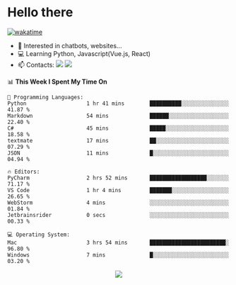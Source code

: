 # Hello there

[![wakatime](https://wakatime.com/badge/user/018bd4cf-9224-4729-b4f3-31fc6a93ca34.svg)](https://wakatime.com/@flamescoder)

- 👀 Interested in chatbots, websites...
- 💻 Learning Python, Javascript(Vue.js, React)
- 📫 Contacts: <a href="https://t.me/FlameCoder0_0" target="_blank"><img src="https://img.shields.io/badge/telegram-0088cc?logo=telegram&logoColor=white"/></a> <a href="https://discord.gg/3wt8QRndjm" target="_blank"><img src="https://img.shields.io/badge/discord-5865F2?logo=discord&logoColor=white"/></a>

<!--START_SECTION:waka-->
📊 **This Week I Spent My Time On** 

```text
💬 Programming Languages: 
Python                   1 hr 41 mins        ██████████░░░░░░░░░░░░░░░   41.87 % 
Markdown                 54 mins             ██████░░░░░░░░░░░░░░░░░░░   22.40 % 
C#                       45 mins             █████░░░░░░░░░░░░░░░░░░░░   18.58 % 
textmate                 17 mins             ██░░░░░░░░░░░░░░░░░░░░░░░   07.29 % 
JSON                     11 mins             █░░░░░░░░░░░░░░░░░░░░░░░░   04.94 % 

🔥 Editors: 
PyCharm                  2 hrs 52 mins       ██████████████████░░░░░░░   71.17 % 
VS Code                  1 hr 4 mins         ███████░░░░░░░░░░░░░░░░░░   26.65 % 
WebStorm                 4 mins              ░░░░░░░░░░░░░░░░░░░░░░░░░   01.84 % 
Jetbrainsrider           0 secs              ░░░░░░░░░░░░░░░░░░░░░░░░░   00.33 % 

💻 Operating System: 
Mac                      3 hrs 54 mins       ████████████████████████░   96.80 % 
Windows                  7 mins              █░░░░░░░░░░░░░░░░░░░░░░░░   03.20 % 
```


<!--END_SECTION:waka-->

<div align="center">
  <img src="https://komarev.com/ghpvc/?username=FlamesC0der&style=flat-square&color=red"/>
</div>

